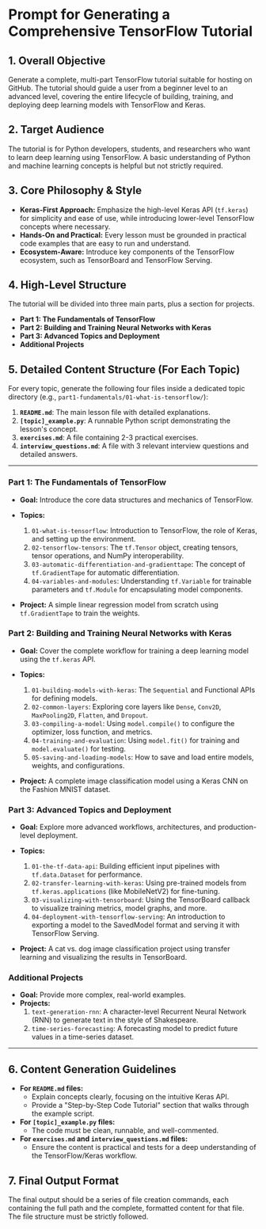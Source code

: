 # Prompt for Generating a Comprehensive TensorFlow Tutorial

## 1. Overall Objective
Generate a complete, multi-part TensorFlow tutorial suitable for hosting on GitHub. The tutorial should guide a user from a beginner level to an advanced level, covering the entire lifecycle of building, training, and deploying deep learning models with TensorFlow and Keras.

## 2. Target Audience
The tutorial is for Python developers, students, and researchers who want to learn deep learning using TensorFlow. A basic understanding of Python and machine learning concepts is helpful but not strictly required.

## 3. Core Philosophy & Style
- **Keras-First Approach:** Emphasize the high-level Keras API (`tf.keras`) for simplicity and ease of use, while introducing lower-level TensorFlow concepts where necessary.
- **Hands-On and Practical:** Every lesson must be grounded in practical code examples that are easy to run and understand.
- **Ecosystem-Aware:** Introduce key components of the TensorFlow ecosystem, such as TensorBoard and TensorFlow Serving.

## 4. High-Level Structure
The tutorial will be divided into three main parts, plus a section for projects.

- **Part 1: The Fundamentals of TensorFlow**
- **Part 2: Building and Training Neural Networks with Keras**
- **Part 3: Advanced Topics and Deployment**
- **Additional Projects**

## 5. Detailed Content Structure (For Each Topic)
For every topic, generate the following four files inside a dedicated topic directory (e.g., `part1-fundamentals/01-what-is-tensorflow/`):

1.  **`README.md`**: The main lesson file with detailed explanations.
2.  **`[topic]_example.py`**: A runnable Python script demonstrating the lesson's concept.
3.  **`exercises.md`**: A file containing 2-3 practical exercises.
4.  **`interview_questions.md`**: A file with 3 relevant interview questions and detailed answers.

---

### **Part 1: The Fundamentals of TensorFlow**
- **Goal:** Introduce the core data structures and mechanics of TensorFlow.
- **Topics:**
    1.  `01-what-is-tensorflow`: Introduction to TensorFlow, the role of Keras, and setting up the environment.
    2.  `02-tensorflow-tensors`: The `tf.Tensor` object, creating tensors, tensor operations, and NumPy interoperability.
    3.  `03-automatic-differentiation-and-gradienttape`: The concept of `tf.GradientTape` for automatic differentiation.
    4.  `04-variables-and-modules`: Understanding `tf.Variable` for trainable parameters and `tf.Module` for encapsulating model components.

- **Project:** A simple linear regression model from scratch using `tf.GradientTape` to train the weights.

### **Part 2: Building and Training Neural Networks with Keras**
- **Goal:** Cover the complete workflow for training a deep learning model using the `tf.keras` API.
- **Topics:**
    1.  `01-building-models-with-keras`: The `Sequential` and Functional APIs for defining models.
    2.  `02-common-layers`: Exploring core layers like `Dense`, `Conv2D`, `MaxPooling2D`, `Flatten`, and `Dropout`.
    3.  `03-compiling-a-model`: Using `model.compile()` to configure the optimizer, loss function, and metrics.
    4.  `04-training-and-evaluation`: Using `model.fit()` for training and `model.evaluate()` for testing.
    5.  `05-saving-and-loading-models`: How to save and load entire models, weights, and configurations.

- **Project:** A complete image classification model using a Keras CNN on the Fashion MNIST dataset.

### **Part 3: Advanced Topics and Deployment**
- **Goal:** Explore more advanced workflows, architectures, and production-level deployment.
- **Topics:**
    1.  `01-the-tf-data-api`: Building efficient input pipelines with `tf.data.Dataset` for performance.
    2.  `02-transfer-learning-with-keras`: Using pre-trained models from `tf.keras.applications` (like MobileNetV2) for fine-tuning.
    3.  `03-visualizing-with-tensorboard`: Using the TensorBoard callback to visualize training metrics, model graphs, and more.
    4.  `04-deployment-with-tensorflow-serving`: An introduction to exporting a model to the SavedModel format and serving it with TensorFlow Serving.

- **Project:** A cat vs. dog image classification project using transfer learning and visualizing the results in TensorBoard.

### **Additional Projects**
- **Goal:** Provide more complex, real-world examples.
- **Projects:**
    1.  `text-generation-rnn`: A character-level Recurrent Neural Network (RNN) to generate text in the style of Shakespeare.
    2.  `time-series-forecasting`: A forecasting model to predict future values in a time-series dataset.

---

## 6. Content Generation Guidelines
- **For `README.md` files:**
    - Explain concepts clearly, focusing on the intuitive Keras API.
    - Provide a "Step-by-Step Code Tutorial" section that walks through the example script.
- **For `[topic]_example.py` files:**
    - The code must be clean, runnable, and well-commented.
- **For `exercises.md` and `interview_questions.md` files:**
    - Ensure the content is practical and tests for a deep understanding of the TensorFlow/Keras workflow.

## 7. Final Output Format
The final output should be a series of file creation commands, each containing the full path and the complete, formatted content for that file. The file structure must be strictly followed.
